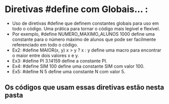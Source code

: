 # Diretivas #define com Globais... :

- Uso de diretivas #define que definem constantes globais para uso em todo o código. Uma prática para tornar o código mais legível e flexível.
- Por exemplo, #define NUMERO_MAXIMO_ALUNOS 1000 define uma constante para o número máximo de alunos que pode ser facilmente referenciado em todo o código.
- Ex2: #define MAIOR(x, y) x > y ? x : y define uma macro para encontrar o maior entre dois valores x e y.
- Ex3: #define PI 3.14159 define a constante PI.
- Ex4: #define SIM 100 define uma constante SIM com valor 100.
- Ex5: #define N 5 define uma constante N com valor 5.

## Os códigos que usam essas diretivas estão nesta pasta
